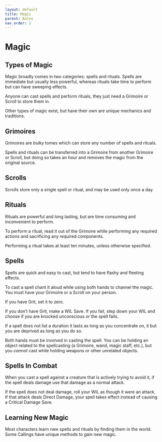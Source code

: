```yaml
---
layout: default
title: Magic
parent: Rules
nav_order: 2
---
```


# Magic

## Types of Magic

Magic broadly comes in two categories: spells and rituals. Spells are immediate but usually less powerful, whereas rituals take time to perform but can have sweeping effects.

Anyone can cast spells and perform rituals, they just need a Grimoire or Scroll to store them in.

Other types of magic exist, but have their own are unique mechanics and traditions.

## Grimoires

Grimoires are *bulky* tomes which can store any number of spells and rituals.

Spells and rituals can be transferred into a Grimoire from another Grimoire or Scroll, but doing so takes an hour and removes the magic from the original source.

## Scrolls

Scrolls store only a single spell or ritual, and may be used only once a day.

## Rituals

Rituals are powerful and long lasting, but are time consuming and inconvenient to perform.

To perform a ritual, read it out of the Grimoire while performing any required actions and sacrificing any required components. 

Performing a ritual takes at least ten minutes, unless otherwise specified. 

## Spells

Spells are quick and easy to cast, but tend to have flashy and fleeting effects.

To cast a spell chant it aloud while using both hands to channel the magic. You must have your Grimoire or a Scroll on your person.

If you have Grit, set it to zero.

If you don’t have Grit, make a WIL Save. If you fail, step down your WIL and choose if you are knocked unconscious or the spell fails.

If a spell does not list a duration it lasts as long as you concentrate on, it but you are deprived as long as you do so. 

Both hands must be involved in casting the spell. You can be holding an object related to the spellcasting (a Grimoire, wand, magic staff, etc.), but you *cannot* cast while holding weapons or other unrelated objects. 

## Spells In Combat

When you cast a spell against a creature that is actively trying to avoid it, if the spell deals damage use that damage as a normal attack.

If the spell does not deal damage, roll your WIL as though it were an attack. If that attack deals Direct Damage, your spell takes effect instead of causing a Critical Damage Save.

## Learning New Magic

Most characters learn new spells and rituals by finding them in the world. Some Callings have unique methods to gain new magic.